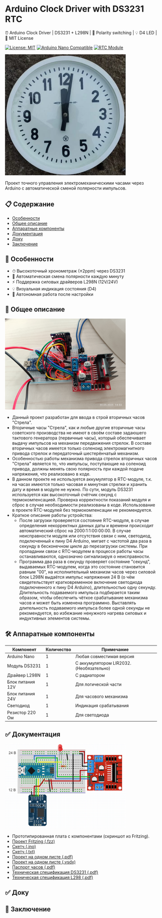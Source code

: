 # Arduino Clock Driver with DS3231 RTC
⏰ Arduino Clock Driver | DS3231 + L298N | 🔄 Polarity switching | 💡 D4 LED | 📜 MIT License

[![License: MIT](https://img.shields.io/badge/License-MIT-yellow.svg)](https://opensource.org/licenses/MIT)
[![Arduino Nano Compatible](https://img.shields.io/badge/Arduino-Nano-00979D?logo=arduino)](https://store.arduino.cc/products/arduino-nano)
[![RTC Module](https://img.shields.io/badge/RTC-DS3231-red)](https://www.analog.com/en/products/ds3231.html)

[<img src="./images/clock_photo.png" width="400">](./images/clock_photo.png)

Проект точного управления электромеханическими часами через Arduino с автоматической сменой полярности импульсов.

## 📋 Содержание
- [Особенности](#-особенности)
- [Общее описание](#-общее-описание)
- [Аппаратные компоненты](#-аппаратные-компоненты)
- [Документация](#-документация)
- [Доку](#-доку)
- [Заключение](#-заключение)

## 🌟 Особенности
- ⏱ Высокоточный хронометраж (±2ppm) через DS3231
- 🔄 Автоматическая смена полярности каждую минуту
- ⚡ Поддержка силовых драйверов L298N (12V/24V)
- 💡 Визуальная индикация состояния (D4)
- 📅 Автономная работа после настройки

## 📝 Общее описание
[<img src="./images/project_photo.jpg" width="400">](./images/project_photo.jpg)
- Данный проект разработан для ввода в строй вторичных часов "Стрела".
- Вторичные часы "Стрела", как и любые другие вторичные часы советского производства не имеют в своём составе задаюшего тактового генератора (первичные часы), который обеспечивает выдачу импульсов на механизм передвижения стрелок. В составе вторичных часов имеется только соленоид электромагнитного привода стрелок и передаточный шестерёнчатый механизм.
- Особенностью работы механизма привода стрелок вторичных часов "Стрела" является то, что импульсы, поступающие на соленоид привода, должны менять свою полярность при каждой подаче напряжения, что реализовано в коде.
- В данном проекте не используется аккумулятор в RTC-модуле, т.к. на часах имеются только часовая и минутная стрелки и хранить дату и время в модуле не нужно. По сути, модуль DS3231 используется как высокоточный счётчик секунд с термокомпенсацией. Проверка корректности показаний модуля и сброс в случае необходимости  реализованы в коде. Использование в проекте RTC-модулей без термокомпенсации не рекомендуется. 
- Краткое описание работы устройства:
  - После загрузки проверяется состояние RTC-модуля, в случае определения некорректных данных даты и времени происходит автоматический сброс на 2000:1:1:00:00:00. В случае неисправности модуля или отсутствия связи с ним, светодиод, подключенный к пину D4 Arduino, мигает с частотой два раза в секунду в бесконечном цикле до перезагрузки системы. При пропадании связи с RTC-модулем в процессе работы часы останавливаются, однозначно сигнализируя о неисправности. 
  - Программа два раза в секунду проверяет состояние "секунд", выдаваемых RTC-модулем, когда это состояние становится равным "00", на исполнительный механизм часов через силовой блок L298N выдаётся импульс напряжения 24 В (о чём свидетельствует кратковременное включение светодиода подключенного к пину D4 Arduino), длительностью одну секунду. Длительность подаваемого импульса подбирается таким образом, чтобы обеспечить чёткое срабатывание механизма часов и может быть изменена программно. Выставлять длительность подаваемого импульса более одной секунды не рекомендуется, во избежание ненужного нагрева силовых и индуктивных элементов системы.  

## 🛠 Аппаратные компоненты
| Компонент               | Количество | Примечание                                |
|-------------------------|------------|--------------------------------           |
| Arduino Nano            | 1          | Любая совместимая версия                  |
| Модуль DS3231           | 1          | С аккумулятором LIR2032. (Необязательно)  |
| Драйвер L298N           | 1          | С радиатором                              |
| Блок питания 12V        | 1          | Для логической части                      |
| Блок питания 24V        | 1          | Для часового механизма                    |
| Светодиод               | 1          | Индикация срабатывания                    |
| Резистор 220 Ом         | 1          | Для светодиода                            |

## ✅ Документация
[<img src="./images/fritz_project.png" width="400">](./images/fritz_project.png)
- Прототипированная плата с компонентами (скриншот из Fritzing).
- [Проект Fritzing (.fzz)](./documents/fritz_project.fzz)
- [Скетч (.ino)](./sketch/sketch.ino)
- [Скетч (.txt)](./sketch/sketch.txt)
- [Проект на одном листе (.pdf)](./documents/one_page.pdf)
- [Проект на одном листе (.vsdx)](./documents/one_page.vsdx)
- [Паспорт часов (.pdf)](./documents/passport_strela.pdf)
- [Техническая спецификация DS3231 (.pdf)](./documents/ds3231.pdf)
- [Техническая спецификация L298 (.pdf)](./documents/l298.pdf)

## ✅ Доку

## 🎯 Заключение
